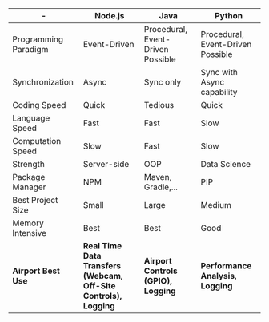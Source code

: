 -|Node.js | Java | Python
--------|--------|------|-------
Programming Paradigm| Event-Driven | Procedural, Event-Driven Possible | Procedural, Event-Driven Possible
Synchronization| Async| Sync only|  Sync with Async capability
Coding Speed | Quick | Tedious | Quick
Language Speed | Fast | Fast | Slow
Computation Speed | Slow | Fast | Slow
Strength | Server-side | OOP | Data Science
Package Manager | NPM | Maven, Gradle,... | PIP
Best Project Size | Small | Large | Medium
Memory Intensive | Best | Best | Good
**Airport Best Use** | **Real Time Data Transfers (Webcam, Off-Site Controls), Logging** | **Airport Controls (GPIO), Logging** | **Performance Analysis, Logging**

